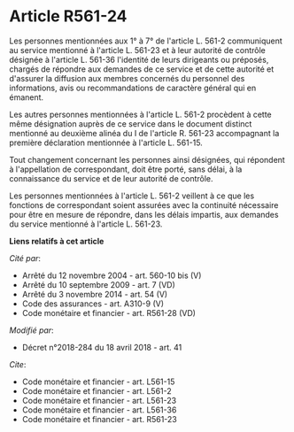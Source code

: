 # Article R561-24

Les personnes mentionnées aux 1° à 7° de l'article L. 561-2 communiquent au service mentionné à l'article L. 561-23 et à leur
autorité de contrôle désignée à l'article L. 561-36 l'identité de leurs dirigeants ou préposés, chargés de répondre aux
demandes de ce service et de cette autorité et d'assurer la diffusion aux membres concernés du personnel des informations,
avis ou recommandations de caractère général qui en émanent. 

Les autres personnes mentionnées à l'article L. 561-2 procèdent à cette même désignation auprès de ce service dans le
document distinct mentionné au deuxième alinéa du I de l'article R. 561-23 accompagnant la première déclaration mentionnée à
l'article L. 561-15. 

Tout changement concernant les personnes ainsi désignées, qui répondent à l'appellation de correspondant, doit être porté,
sans délai, à la connaissance du service et de leur autorité de contrôle. 

Les personnes mentionnées à l'article L. 561-2 veillent à ce que les fonctions de correspondant soient assurées avec la
continuité nécessaire pour être en mesure de répondre, dans les délais impartis, aux demandes du service mentionné à
l'article L. 561-23.

**Liens relatifs à cet article**

_Cité par_:

  - Arrêté du 12 novembre 2004 - art. 560-10 bis (V)
  - Arrêté du 10 septembre 2009 - art. 7 (VD)
  - Arrêté du 3 novembre 2014 - art. 54 (V)
  - Code des assurances - art. A310-9 (V)
  - Code monétaire et financier - art. R561-28 (VD)

_Modifié par_:

  - Décret n°2018-284 du 18 avril 2018 - art. 41

_Cite_:

  - Code monétaire et financier - art. L561-15
  - Code monétaire et financier - art. L561-2
  - Code monétaire et financier - art. L561-23
  - Code monétaire et financier - art. L561-36
  - Code monétaire et financier - art. R561-23
